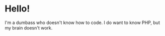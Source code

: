 # Hello! 
I'm a dumbass who doesn't know how to code. I do want to know PHP, but my brain doesn't work.
